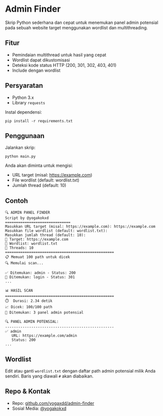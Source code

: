# Admin Finder

Skrip Python sederhana dan cepat untuk menemukan panel admin potensial pada sebuah website target menggunakan wordlist dan multithreading.

## Fitur
- Pemindaian multithread untuk hasil yang cepat
- Wordlist dapat dikustomisasi
- Deteksi kode status HTTP (200, 301, 302, 403, 401)
- Include dengan wordlist

## Persyaratan
- Python 3.x
- Library `requests`

Instal dependensi:
```
pip install -r requirements.txt
```

## Penggunaan

Jalankan skrip:
```
python main.py
```

Anda akan diminta untuk mengisi:
- URL target (misal: https://example.com)
- File wordlist (default: wordlist.txt)
- Jumlah thread (default: 10)
## Contoh
```
🔍 ADMIN PANEL FINDER
Script by @yogakokxd
==============================
Masukkan URL target (misal: https://example.com): https://example.com
Masukkan file wordlist (default: wordlist.txt):
Masukkan jumlah thread (default: 10):
🎯 Target: https://example.com
📁 Wordlist: wordlist.txt
🧵 Threads: 10
==================================================
📋 Memuat 100 path untuk dicek
🔍 Memulai scan...

✅ Ditemukan: admin - Status: 200
🔄 Ditemukan: login - Status: 301
...

📊 HASIL SCAN
==================================================
⏱️  Durasi: 2.34 detik
📈 Dicek: 100/100 path
🎯 Ditemukan: 3 panel admin potensial

🔍 PANEL ADMIN POTENSIAL:
--------------------------------------------------
✅ admin
   URL: https://example.com/admin
   Status: 200
...
```

## Wordlist
Edit atau ganti `wordlist.txt` dengan daftar path admin potensial milik Anda sendiri. Baris yang diawali `#` akan diabaikan.

## Repo & Kontak
- Repo: [github.com/yogaxdd/admin-finder](https://github.com/yogaxdd/admin-finder)
- Sosial Media: [@yogakokxd](http://instagram.com/yogakokxd)
